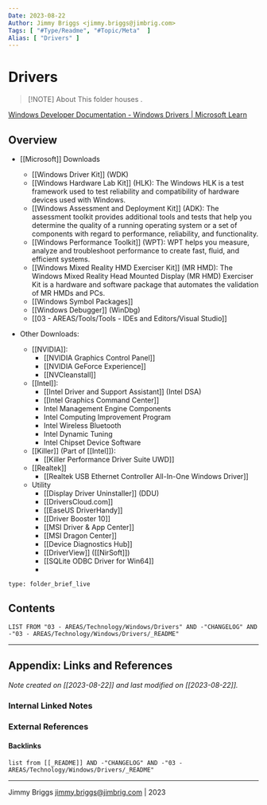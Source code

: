 ```yaml
---
Date: 2023-08-22
Author: Jimmy Briggs <jimmy.briggs@jimbrig.com>
Tags: [ "#Type/Readme", "#Topic/Meta"  ]
Alias: [ "Drivers" ]
---
```


# Drivers

> [!NOTE] About
> This folder houses .

[Windows Developer Documentation - Windows Drivers | Microsoft Learn](https://learn.microsoft.com/en-us/windows-hardware/drivers/)

## Overview

- [[Microsoft]] Downloads
	- [[Windows Driver Kit]] (WDK)
	- [[Windows Hardware Lab Kit]] (HLK): The Windows HLK is a test framework used to test reliability and compatibility of hardware devices used with Windows.
	- [[Windows Assessment and Deployment Kit]] (ADK): The assessment toolkit provides additional tools and tests that help you determine the quality of a running operating system or a set of components with regard to performance, reliability, and functionality.
	- [[Windows Performance Toolkit]] (WPT): WPT helps you measure, analyze and troubleshoot performance to create fast, fluid, and efficient systems.
	- [[Windows Mixed Reality HMD Exerciser Kit]] (MR HMD): The Windows Mixed Reality Head Mounted Display (MR HMD) Exerciser Kit is a hardware and software package that automates the validation of MR HMDs and PCs.
	- [[Windows Symbol Packages]]
	- [[Windows Debugger]] (WinDbg)
	- [[03 - AREAS/Tools/Tools - IDEs and Editors/Visual Studio]]

- Other Downloads:
	- [[NVIDIA]]:
		- [[NVIDIA Graphics Control Panel]]
		- [[NVIDIA GeForce Experience]]
		- [[NVCleanstall]]
	- [[Intel]]:
		- [[Intel Driver and Support Assistant]] (Intel DSA)
		- [[Intel Graphics Command Center]]
		- Intel Management Engine Components
		- Intel Computing Improvement Program
		- Intel Wireless Bluetooth
		- Intel Dynamic Tuning
		- Intel Chipset Device Software
	- [[Killer]] (Part of [[Intel]]):
		- [[Killer Performance Driver Suite UWD]]
	- [[Realtek]]
		- [[Realtek USB Ethernet Controller All-In-One Windows Driver]]
	- Utility
		- [[Display Driver Uninstaller]] (DDU)
		- [[DriversCloud.com]]		
		- [[EaseUS DriverHandy]]
		- [[Driver Booster 10]]
		- [[MSI Driver & App Center]]
		- [[MSI Dragon Center]]
		- [[Device Diagnostics Hub]]
		- [[DriverView]] ([[NirSoft]])
		- [[SQLite ODBC Driver for Win64]]
		- 
		


```ccard
type: folder_brief_live
```
 

## Contents

```dataview
LIST FROM "03 - AREAS/Technology/Windows/Drivers" AND -"CHANGELOG" AND -"03 - AREAS/Technology/Windows/Drivers/_README"
```

***

## Appendix: Links and References

*Note created on [[2023-08-22]] and last modified on [[2023-08-22]].*

### Internal Linked Notes

### External References

#### Backlinks

```dataview
list from [[_README]] AND -"CHANGELOG" AND -"03 - AREAS/Technology/Windows/Drivers/_README"
```


***

Jimmy Briggs <jimmy.briggs@jimbrig.com> | 2023
